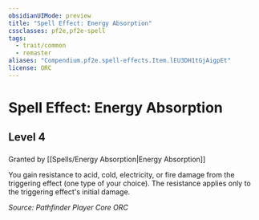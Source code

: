 ```yaml
---
obsidianUIMode: preview
title: "Spell Effect: Energy Absorption"
cssclasses: pf2e,pf2e-spell
tags:
  - trait/common
  - remaster
aliases: "Compendium.pf2e.spell-effects.Item.lEU3DH1tGjAigpEt"
license: ORC
---
```

# Spell Effect: Energy Absorption
## Level 4
### 






Granted by [[Spells/Energy Absorption|Energy Absorption]]

You gain resistance to acid, cold, electricity, or fire damage from the triggering effect (one type of your choice). The resistance applies only to the triggering effect's initial damage.

*Source: Pathfinder Player Core*
*ORC*